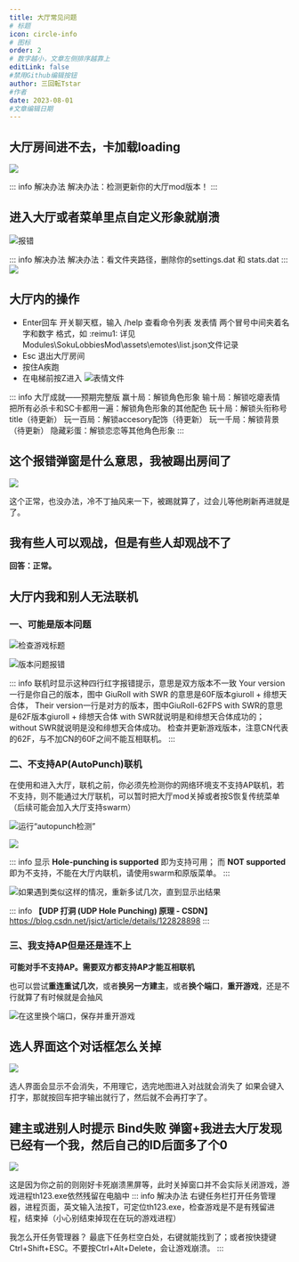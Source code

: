 ```yaml
---
title: 大厅常见问题
# 标题
icon: circle-info
# 图标
order: 2
# 数字越小，文章左侧排序越靠上
editLink: false
#禁用Github编辑按钮
author: 三回転Tstar
#作者
date: 2023-08-01
#文章编辑日期
---
```


## **大厅房间进不去，卡加载loading**
![](https://img.514.live/img/202308011448270.png)

::: info 解决办法
解决办法：检测更新你的大厅mod版本！
:::

## **进入大厅或者菜单里点自定义形象就崩溃**
![报错](https://img.514.live/img/202308011501915.png)

::: info 解决办法
解决办法：看文件夹路径，删除你的settings.dat 和 stats.dat 
:::
![](https://img.514.live/img/202308011503542.png)

## **大厅内的操作**
- Enter回车 开关聊天框，输入 /help 查看命令列表 
发表情   两个冒号中间夹着名字和数字  格式，如   :reimu1: 
详见Modules\SokuLobbiesMod\assets\emotes\list.json文件记录
- Esc 退出大厅房间
- 按住A疾跑
- 在电梯前按Z进入
![表情文件](https://img.514.live/img/202308011535349.png)

::: info 大厅成就——预期完整版
赢十局：解锁角色形象
输十局：解锁吃瘪表情
把所有必杀卡和SC卡都用一遍：解锁角色形象的其他配色
玩十局：解锁头衔称号 title（待更新）
玩一百局：解锁accesory配饰（待更新）
玩一千局：解锁背景（待更新）
隐藏彩蛋：解锁恋恋等其他角色形象
:::

## **这个报错弹窗是什么意思，我被踢出房间了**
![](https://img.514.live/img/202308011537962.png)

这个正常，也没办法，冷不丁抽风来一下，被踢就算了，过会儿等他刷新再进就是了。



## **我有些人可以观战，但是有些人却观战不了**

**回答：正常。**  



## **大厅内我和别人无法联机**
### 一、可能是版本问题
![检查游戏标题](https://img.514.live/img/202308011505317.png)

![版本问题报错](https://img.514.live/img/202308011506961.png)

::: info
联机时显示这种四行红字报错提示，意思是双方版本不一致
Your version一行是你自己的版本，图中 GiuRoll with SWR 的意思是60F版本giuroll + 绯想天合体，
Their version一行是对方的版本，图中GiuRoll-62FPS with SWR的意思是62F版本giuroll  + 绯想天合体
with SWR就说明是和绯想天合体成功的；without SWR就说明是没和绯想天合体成功。
检查并更新游戏版本，注意CN代表的62F，与不加CN的60F之间不能互相联机。
:::

### 二、不支持AP(AutoPunch)联机
在使用和进入大厅，联机之前，你必须先检测你的网络环境支不支持AP联机，若不支持，则不能通过大厅联机，可以暂时把大厅mod关掉或者按S恢复传统菜单（后续可能会加入大厅支持swarm）

![运行“autopunch检测”](https://img.514.live/img/202308011508215.png)

![](https://img.514.live/img/202308011509662.png)

::: info
显示 **Hole-punching is supported** 即为支持可用；
而 **NOT supported** 即为不支持，不能在大厅内联机，请使用swarm和原版菜单。
:::

![如果遇到类似这样的情况，重新多试几次，直到显示出结果](https://img.514.live/img/202308011510073.png)

::: info
**【UDP 打洞 (UDP Hole Punching) 原理 - CSDN】**
 https://blog.csdn.net/jsict/article/details/122828898
:::

### 三、我支持AP但是还是连不上
**可能对手不支持AP。需要双方都支持AP才能互相联机**

也可以尝试**重连重试几次**，或者**换另一方建主**，或者**换个端口**，**重开游戏**，还是不行就算了有时候就是会抽风

![在这里换个端口，保存并重开游戏](https://img.514.live/img/202308011514407.png)

## **选人界面这个对话框怎么关掉**
![](https://img.514.live/img/202308011524081.png)

选人界面会显示不会消失，不用理它，选完地图进入对战就会消失了
如果会键入打字，那就按回车把字输出就行了，然后就不会再打字了。

## **建主或进别人时提示 Bind失败 弹窗+我进去大厅发现已经有一个我，然后自己的ID后面多了个0**

![](https://img.514.live/img/202308011547645.png)

这是因为你之前的则刚好卡死崩溃黑屏等，此时关掉窗口并不会实际关闭游戏，游戏进程th123.exe依然残留在电脑中
::: info 解决办法
右键任务栏打开任务管理器，进程页面，英文输入法按T，可定位th123.exe，检查游戏是不是有残留进程，结束掉（小心别结束掉现在在玩的游戏进程）

我怎么开任务管理器？
最底下任务栏空白处，右键就能找到了；或者按快捷键Ctrl+Shift+ESC。不要按Ctrl+Alt+Delete，会让游戏崩溃。
:::